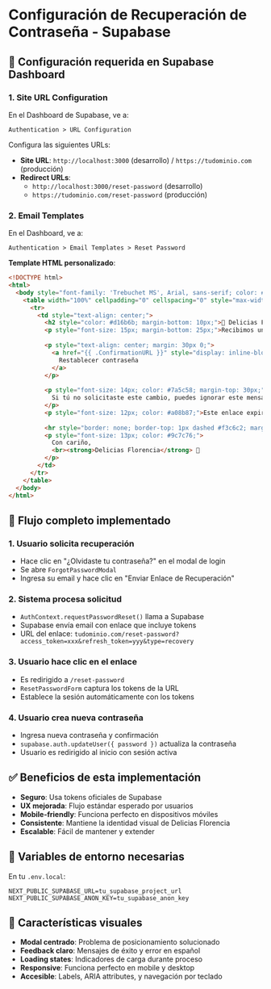 # Configuración de Recuperación de Contraseña - Supabase

## 🔧 Configuración requerida en Supabase Dashboard

### 1. **Site URL Configuration**
En el Dashboard de Supabase, ve a:
```
Authentication > URL Configuration
```

Configura las siguientes URLs:

- **Site URL**: `http://localhost:3000` (desarrollo) / `https://tudominio.com` (producción)
- **Redirect URLs**: 
  - `http://localhost:3000/reset-password` (desarrollo)
  - `https://tudominio.com/reset-password` (producción)

### 2. **Email Templates**
En el Dashboard, ve a:
```
Authentication > Email Templates > Reset Password
```

**Template HTML personalizado**:
```html
<!DOCTYPE html>
<html>
  <body style="font-family: 'Trebuchet MS', Arial, sans-serif; color: #5a3e36; background-color: #fff8f6; padding: 20px;">
    <table width="100%" cellpadding="0" cellspacing="0" style="max-width: 600px; margin: auto; background: #fff; padding: 20px; border-radius: 12px; border: 2px solid #f3c6c2; box-shadow: 0 4px 10px rgba(0,0,0,0.05);">
      <tr>
        <td style="text-align: center;">
          <h2 style="color: #d16b6b; margin-bottom: 10px;">🎂 Delicias Florencia 🎂</h2>
          <p style="font-size: 15px; margin-bottom: 25px;">Recibimos una solicitud para restablecer tu contraseña. Haz clic en el botón de abajo para crear una nueva:</p>
          
          <p style="text-align: center; margin: 30px 0;">
            <a href="{{ .ConfirmationURL }}" style="display: inline-block; background-color: #e67ca5; color: #fff; text-decoration: none; padding: 14px 28px; border-radius: 30px; font-weight: bold; font-size: 16px; box-shadow: 0 3px 6px rgba(0,0,0,0.15);">
              Restablecer contraseña
            </a>
          </p>
          
          <p style="font-size: 14px; color: #7a5c58; margin-top: 30px;">
            Si tú no solicitaste este cambio, puedes ignorar este mensaje.  
          </p>
          <p style="font-size: 12px; color: #a08b87;">Este enlace expirará en 1 hora por seguridad.</p>
          
          <hr style="border: none; border-top: 1px dashed #f3c6c2; margin: 25px 0;">
          <p style="font-size: 13px; color: #9c7c76;">
            Con cariño,  
            <br><strong>Delicias Florencia</strong> 🧁
          </p>
        </td>
      </tr>
    </table>
  </body>
</html>
```

## 🔄 Flujo completo implementado

### **1. Usuario solicita recuperación**
- Hace clic en "¿Olvidaste tu contraseña?" en el modal de login
- Se abre `ForgotPasswordModal`
- Ingresa su email y hace clic en "Enviar Enlace de Recuperación"

### **2. Sistema procesa solicitud**
- `AuthContext.requestPasswordReset()` llama a Supabase
- Supabase envía email con enlace que incluye tokens
- URL del enlace: `tudominio.com/reset-password?access_token=xxx&refresh_token=yyy&type=recovery`

### **3. Usuario hace clic en el enlace**
- Es redirigido a `/reset-password`
- `ResetPasswordForm` captura los tokens de la URL
- Establece la sesión automáticamente con los tokens

### **4. Usuario crea nueva contraseña**
- Ingresa nueva contraseña y confirmación
- `supabase.auth.updateUser({ password })` actualiza la contraseña
- Usuario es redirigido al inicio con sesión activa

## ✅ Beneficios de esta implementación

- **Seguro**: Usa tokens oficiales de Supabase
- **UX mejorada**: Flujo estándar esperado por usuarios
- **Mobile-friendly**: Funciona perfecto en dispositivos móviles
- **Consistente**: Mantiene la identidad visual de Delicias Florencia
- **Escalable**: Fácil de mantener y extender

## 🚀 Variables de entorno necesarias

En tu `.env.local`:
```env
NEXT_PUBLIC_SUPABASE_URL=tu_supabase_project_url
NEXT_PUBLIC_SUPABASE_ANON_KEY=tu_supabase_anon_key
```

## 🎨 Características visuales

- **Modal centrado**: Problema de posicionamiento solucionado
- **Feedback claro**: Mensajes de éxito y error en español
- **Loading states**: Indicadores de carga durante proceso
- **Responsive**: Funciona perfecto en mobile y desktop
- **Accesible**: Labels, ARIA attributes, y navegación por teclado